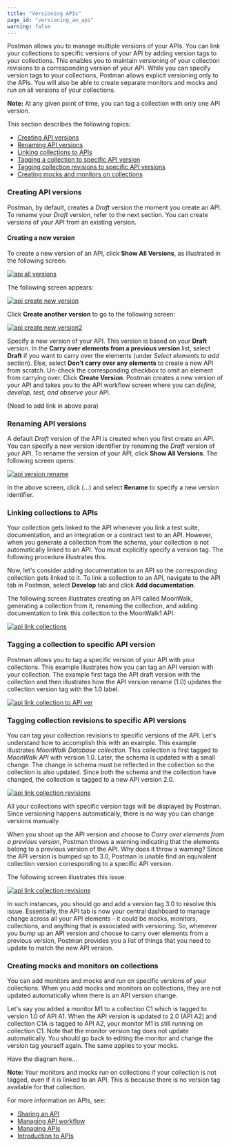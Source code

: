 ```yaml
---
title: "Versioning APIs"
page_id: "versioning_an_api"
warning: false
---
```


Postman allows you to manage multiple versions of your APIs. You can link your collections to specific versions of your API by adding version tags to your collections. This enables you to maintain versioning of your collection revisions  to a corresponding version of your API. While you can specify version tags to your collections, Postman allows explicit versioning only to the APIs. You will also be able to create separate monitors and mocks and run on all versions of your collections. 

**Note:** At any given point of time, you can tag a collection with only one API version.      

This section describes the following topics:

* [Creating API versions](#creating-api-versions)
* [Renaming API versions](#renaming-api-versions)
* [Linking collections to APIs](#linking-collections-to-apis)
* [Tagging a collection to specific API version ](#tagging-a-collection-to-specific-API-version)
* [Tagging collection revisions to specific API versions](#tagging-collection-revisions-to-specific-API-versions)
* [Creating mocks and monitors on collections](#creating-mocks-and-monitors-on-collections)

### Creating API versions

Postman, by default, creates a *Draft* version the moment you create an API. To rename your *Draft* version, refer to the next section. You can create versions of your API from an existing version. 

#### Creating a new version

To create a new version of an API, click **Show All Versions**, as illustrated in the following screen:

[![api all versions](https://s3.amazonaws.com/postman-static-getpostman-com/postman-docs/API-Create1-Showallversions1.png)](https://s3.amazonaws.com/postman-static-getpostman-com/postman-docs/API-Create1-Showallversions1.png)

The following screen appears:

[![api create new version](https://s3.amazonaws.com/postman-static-getpostman-com/postman-docs/API-Create1-NewVersion1.png)](https://s3.amazonaws.com/postman-static-getpostman-com/postman-docs/API-Create1-NewVersion1.png)

Click **Create another version** to go to the following screen:

[![api create new version2](https://s3.amazonaws.com/postman-static-getpostman-com/postman-docs/API-Create1-NewVersion2.png)](https://s3.amazonaws.com/postman-static-getpostman-com/postman-docs/API-Create1-NewVersion2.png)

Specify a new version of your API. This version is based on your **Draft** version. In the **Carry over elements from a previous version** list, select **Draft** if you want to carry over the elements (under *Select elements to add* section). Else, select **Don't carry over any elements** to create a new API from scratch. Un-check the corresponding checkbox to omit an element from carrying over. Click **Create Version**. Postman creates a new version of your API and takes you to the API workflow screen where you can *define, develop, test, and observe* your API. 

(Need to add link in above para)

### Renaming API versions

A default *Draft* version of the API is created when you first create an API. You can specify a new version identifier by renaming the *Draft* version of your API. To rename the version of your API, click **Show All Versions**. The following screen opens:

[![api version rename](https://s3.amazonaws.com/postman-static-getpostman-com/postman-docs/API-Version-Rename1.png)](https://s3.amazonaws.com/postman-static-getpostman-com/postman-docs/API-Version-Rename1.png)

In the above screen, click (...) and select **Rename** to specify a new version identifier. 


### Linking collections to APIs

Your collection gets linked to the API whenever you link a test suite, documentation, and an integration or a contract test to an API. However, when you generate a collection from the schema, your collection is not automatically linked to an API. You must explicitly specify a version tag. The following procedure illustrates this. 

Now, let's consider adding documentation to an API so the corresponding collection gets linked to it. To link a collection to an API, navigate to the API tab in Postman, select **Develop** tab and click **Add documentation**. 

The following screen illustrates creating an API called MoonWalk, generating a collection from it, renaming the collection, and adding documentation to link this collection to the MoonWalk1 API: 

[![api link collections](https://s3.amazonaws.com/postman-static-getpostman-com/postman-docs/API-Link-Collections.gif)](https://s3.amazonaws.com/postman-static-getpostman-com/postman-docs/API-Link-Collections.gif)

### Tagging a collection to specific API version 

Postman allows you to tag a specific version of your API with your collections. This example illustrates how you can tag an API version with your collection. The example first tags the API draft version with the collection and then illustrates how the API version rename (1.0) updates the collection version tag with the 1.0 label. 

[![api link collection to API ver](https://s3.amazonaws.com/postman-static-getpostman-com/postman-docs/API-Link-Collection-to-APIVersion1.gif)](https://s3.amazonaws.com/postman-static-getpostman-com/postman-docs/API-Link-Collection-to-APIVersion1.gif)


### Tagging collection revisions to specific API versions 

 You can tag your collection revisions to specific versions of the API. Let's understand how to accomplish this with an example. This example illustrates *MoonWalk Database collection*. This collection is first tagged to *MoonWalk API* with version 1.0. Later, the schema is updated with a small change. The change in schema must be reflected in the collection so the collection is also updated. Since both the schema and the collection have changed, the collection is tagged to a new API version 2.0. 

[![api link collection revisions](https://s3.amazonaws.com/postman-static-getpostman-com/postman-docs/API-Collection-Revs-to-APIVersion1.gif)](https://s3.amazonaws.com/postman-static-getpostman-com/postman-docs/API-Link-Collection-to-APIVersion1.gif)

All your collections with specific version tags will be displayed by Postman. Since versioning happens automatically, there is no way you can change versions manually. 

When you shoot up the API version and choose to *Carry over elements from a previous version*, Postman throws a warning indicating that the elements belong to a previous version of the API. Why does it throw a warning? Since the API version is bumped up to 3.0, Postman is unable find an equivalent collection version corresponding to a specific API version.  

The following screen illustrates this issue:

[![api link collection revisions](https://s3.amazonaws.com/postman-static-getpostman-com/postman-docs/API-Version-Mismatch1.gif)](https://s3.amazonaws.com/postman-static-getpostman-com/postman-docs/API-Version-Mismatch1.gif)

In such instances, you should go and add a version tag 3.0 to resolve this issue. Essentially, the API tab is now your central dashboard to manage change across all your API elements - it could be mocks, monitors, collections, and anything that is associated with versioning. So, whenever you bump up an API version and choose to carry over elements from a previous version, Postman provides you a list of things that you need to update to match the new API version. 

### Creating mocks and monitors on collections

You can add monitors and mocks and run on specific versions of your collections. When you add mocks and monitors on collections, they are not updated automatically when there is an API version change. 

Let's say you added a monitor M1 to a collection C1 which is tagged to version 1.0 of API A1. When the API version is updated to 2.0 (API A2) and collection C1A is tagged to API A2, your monitor M1 is still running on collection C1. Note that the monitor version tag does not update automatically. You should go back to editing the monitor and change the version tag yourself again. The same applies to your mocks. 

Have the diagram here...

**Note:** Your monitors and mocks run on collections if your collection is not tagged, even if it is linked to an API. This is because there is no version tag available for that collection. 

For more information on APIs, see:

* [Sharing an API](/docs/v6/postman/working_with_apis/sharing_apis)
* [Managing API workflow](/docs/v6/postman/working_with_apis/managing-api-workflow)
* [Managing APIs](/docs/v6/postman/working_with_apis/managing-apis)
* [Introduction to APIs](/docs/v6/postman/working_with_apis/introduction-to-apis)





